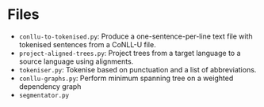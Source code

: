 
# Files


* `conllu-to-tokenised.py`: Produce a one-sentence-per-line text file with tokenised sentences from a CoNLL-U file.
* `project-aligned-trees.py`: Project trees from a target language to a source language using alignments.
* `tokeniser.py`: Tokenise based on punctuation and a list of abbreviations.
* `conllu-graphs.py`: Perform minimum spanning tree on a weighted dependency graph
* `segmentator.py`
